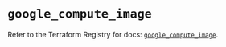 # `google_compute_image`

Refer to the Terraform Registry for docs: [`google_compute_image`](https://registry.terraform.io/providers/hashicorp/google/6.30.0/docs/resources/compute_image).

